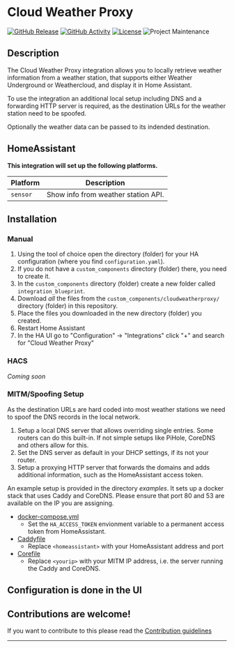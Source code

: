 # Cloud Weather Proxy

[![GitHub Release][releases-shield]][releases]
[![GitHub Activity][commits-shield]][commits]
[![License][license-shield]](LICENSE)
![Project Maintenance][maintenance-shield]

## Description

The Cloud Weather Proxy integration allows you to locally retrieve weather information from a weather station, that supports either Weather Underground or Weathercloud, and display it in Home Assistant.

To use the integration an additional local setup including DNS and a forwarding HTTP server is required, as the destination URLs for the weather station need to be spoofed.

Optionally the weather data can be passed to its indended destination.

## HomeAssistant

**This integration will set up the following platforms.**

| Platform | Description                         |
| -------- | ----------------------------------- |
| `sensor` | Show info from weather station API. |

## Installation


### Manual

1. Using the tool of choice open the directory (folder) for your HA configuration (where you find `configuration.yaml`).
1. If you do not have a `custom_components` directory (folder) there, you need to create it.
1. In the `custom_components` directory (folder) create a new folder called `integration_blueprint`.
1. Download _all_ the files from the `custom_components/cloudweatherproxy/` directory (folder) in this repository.
1. Place the files you downloaded in the new directory (folder) you created.
1. Restart Home Assistant
1. In the HA UI go to "Configuration" -> "Integrations" click "+" and search for "Cloud Weather Proxy"

### HACS
*Coming soon*


### MITM/Spoofing Setup

As the destination URLs are hard coded into most weather stations we need to spoof the DNS records in the local network.

1. Setup a local DNS server that allows overriding single entries. Some routers can do this built-in. If not simple setups like PiHole, CoreDNS and others allow for this.
2. Set the DNS server as default in your DHCP settings, if its not your router.
3. Setup a proxying HTTP server that forwards the domains and adds additional information, such as the HomeAssistant access token.

An example setup is provided in the directory *examples*. It sets up a docker stack that uses Caddy and CoreDNS. Please ensure that port 80 and 53 are available on the IP you are assigning.

* [docker-compose.yml](examples/docker-compose.yml)
  * Set the `HA_ACCESS_TOKEN` envionment variable to a permanent access token from HomeAssistant.
* [Caddyfile](examples/Caddyfile)
  * Replace `<homeassistant>` with your HomeAssistant address and port
* [Corefile](examples/Corefile)
  * Replace `<yourip>` with your MITM IP address, i.e. the server running the Caddy and CoreDNS.
## Configuration is done in the UI

<!---->

## Contributions are welcome!

If you want to contribute to this please read the [Contribution guidelines](CONTRIBUTING.md)

***

[commits-shield]: https://img.shields.io/github/commit-activity/y/lhw/cloudweatherproxy.svg
[commits]: https://github.com/lhw/cloudweatherproxy/commits/main
[license-shield]: https://img.shields.io/github/license/lhw/cloudweatherproxy.svg
[maintenance-shield]: https://img.shields.io/badge/maintainer-Lennart%20Weller%20%40lhw-blue.svg
[releases-shield]: https://img.shields.io/github/release/lhw/cloudweatherproxy.svg
[releases]: https://github.com/lhw/cloudweatherproxy/releases

